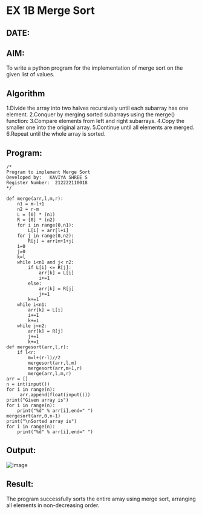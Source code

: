 # EX 1B Merge Sort
## DATE:
## AIM:
To write a python program for the implementation of merge sort on the given list of values.

## Algorithm
1.Divide the array into two halves recursively until each subarray has one element.
2.Conquer by merging sorted subarrays using the merge() function:
3.Compare elements from left and right subarrays.
4.Copy the smaller one into the original array.
5.Continue until all elements are merged.
6.Repeat until the whole array is sorted.

## Program:
```
/*
Program to implement Merge Sort
Developed by:   KAVIYA SHREE S
Register Number:  212222110018
*/
```
```
def merge(arr,l,m,r):
    n1 = m-l+1
    n2 = r-m
    L = [0] * (n1)
    R = [0] * (n2)
    for i in range(0,n1):
        L[i] = arr[l+i]
    for j in range(0,n2):
        R[j] = arr[m+1+j]
    i=0
    j=0
    k=l
    while i<n1 and j< n2:
        if L[i] <= R[j]:
            arr[k] = L[i]
            i+=1
        else:
            arr[k] = R[j]
            j+=1
        k+=1
    while i<n1:
        arr[k] = L[i]
        i+=1
        k+=1
    while j<n2:
        arr[k] = R[j]
        j+=1
        k+=1
def mergesort(arr,l,r):
    if l<r:
        m=l+(r-l)//2
        mergesort(arr,l,m)
        mergesort(arr,m+1,r)
        merge(arr,l,m,r)
arr = []
n = int(input())
for i in range(n):
     arr.append(float(input()))
print("Given array is")
for i in range(n):
    print("%d" % arr[i],end=" ")
mergesort(arr,0,n-1)
print("\nSorted array is")
for i in range(n):
    print("%d" % arr[i],end=" ")
```

## Output:

![image](https://github.com/user-attachments/assets/173637b1-1a9d-4ad6-96ae-4c852a14b9b9)

## Result:
The program successfully sorts the entire array using merge sort, arranging all elements in non-decreasing order.
